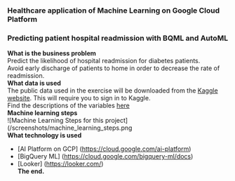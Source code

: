 ### Healthcare application of Machine Learning on Google Cloud Platform </br>
### Predicting patient hospital readmission with BQML and AutoML </br>
**What is the business problem** </br>
Predict the likelihood of hospital readmission for diabetes patients. </br>
Avoid early discharge of patients to home in order to decrease the rate of readmission. </br>
**What data is used** </br>
The public data used in the exercise will be downloaded from the [Kaggle website](https://www.kaggle.com/friedrichschneider/diabetic-dataset-for-readmission). This will require you to sign in to Kaggle.  </br>
Find the descriptions of the variables [here](https://www.kaggle.com/iabhishekofficial/prediction-on-hospital-readmission) </br>
**Machine learning steps** </br>
![Machine Learning Steps for this project](/screenshots/machine_learning_steps.png </br>
**What technology is used** </br>
- [AI Platform on GCP] (https://cloud.google.com/ai-platform)
- [BigQuery ML] (https://cloud.google.com/bigquery-ml/docs)
- [Looker] (https://looker.com/)</br>
**The end.** 